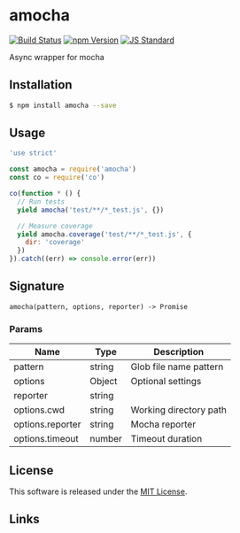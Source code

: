 amocha
==========

<!---
This file is generated by ape-tmpl. Do not update manually.
--->

<!-- Badge Start -->
<a name="badges"></a>

[![Build Status][bd_travis_shield_url]][bd_travis_url]
[![npm Version][bd_npm_shield_url]][bd_npm_url]
[![JS Standard][bd_standard_shield_url]][bd_standard_url]

[bd_repo_url]: https://github.com/a-labo/amocha
[bd_travis_url]: http://travis-ci.org/a-labo/amocha
[bd_travis_shield_url]: http://img.shields.io/travis/a-labo/amocha.svg?style=flat
[bd_travis_com_url]: http://travis-ci.com/a-labo/amocha
[bd_travis_com_shield_url]: https://api.travis-ci.com/a-labo/amocha.svg?token=
[bd_license_url]: https://github.com/a-labo/amocha/blob/master/LICENSE
[bd_codeclimate_url]: http://codeclimate.com/github/a-labo/amocha
[bd_codeclimate_shield_url]: http://img.shields.io/codeclimate/github/a-labo/amocha.svg?style=flat
[bd_codeclimate_coverage_shield_url]: http://img.shields.io/codeclimate/coverage/github/a-labo/amocha.svg?style=flat
[bd_gemnasium_url]: https://gemnasium.com/a-labo/amocha
[bd_gemnasium_shield_url]: https://gemnasium.com/a-labo/amocha.svg
[bd_npm_url]: http://www.npmjs.org/package/amocha
[bd_npm_shield_url]: http://img.shields.io/npm/v/amocha.svg?style=flat
[bd_standard_url]: http://standardjs.com/
[bd_standard_shield_url]: https://img.shields.io/badge/code%20style-standard-brightgreen.svg

<!-- Badge End -->


<!-- Description Start -->
<a name="description"></a>

Async wrapper for mocha

<!-- Description End -->


<!-- Overview Start -->
<a name="overview"></a>



<!-- Overview End -->


<!-- Sections Start -->
<a name="sections"></a>

<!-- Section from "doc/guides/01.Installation.md.hbs" Start -->

<a name="section-doc-guides-01-installation-md"></a>

Installation
-----

```bash
$ npm install amocha --save
```


<!-- Section from "doc/guides/01.Installation.md.hbs" End -->

<!-- Section from "doc/guides/02.Usage.md.hbs" Start -->

<a name="section-doc-guides-02-usage-md"></a>

Usage
---------

```javascript
'use strict'

const amocha = require('amocha')
const co = require('co')

co(function * () {
  // Run tests
  yield amocha('test/**/*_test.js', {})

  // Measure coverage
  yield amocha.coverage('test/**/*_test.js', {
    dir: 'coverage'
  })
}).catch((err) => console.error(err))

```


<!-- Section from "doc/guides/02.Usage.md.hbs" End -->

<!-- Section from "doc/guides/03.Signature.md.hbs" Start -->

<a name="section-doc-guides-03-signature-md"></a>

Signature
---------

`amocha(pattern, options, reporter) -> Promise`

### Params

| Name | Type | Description |
| ----- | --- | -------- |
| pattern | string | Glob file name pattern |
| options | Object | Optional settings |
| reporter | string |  |
| options.cwd | string | Working directory path |
| options.reporter | string | Mocha reporter |
| options.timeout | number | Timeout duration |



<!-- Section from "doc/guides/03.Signature.md.hbs" End -->


<!-- Sections Start -->


<!-- LICENSE Start -->
<a name="license"></a>

License
-------
This software is released under the [MIT License](https://github.com/a-labo/amocha/blob/master/LICENSE).

<!-- LICENSE End -->


<!-- Links Start -->
<a name="links"></a>

Links
------



<!-- Links End -->
